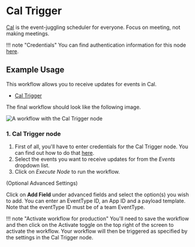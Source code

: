 # Cal Trigger

[Cal](https://cal.com/) is the event-juggling scheduler for everyone. Focus on meeting, not making meetings.

!!! note "Credentials"
    You can find authentication information for this node [here](/integrations/credentials/cal/).



## Example Usage

This workflow allows you to receive updates for events in Cal.

- [Cal Trigger]()

The final workflow should look like the following image.

![A workflow with the Cal Trigger node](/_images/integrations/trigger-nodes/caltrigger/workflow.png)


### 1. Cal Trigger node

1. First of all, you'll have to enter credentials for the Cal Trigger node. You can find out how to do that [here](/integrations/credentials/cal/).
2. Select the events you want to receive updates for from the *Events* dropdown list.
3. Click on *Execute Node* to run the workflow.

(Optional Advanced Settings)

Click on **Add Field** under advanced fields and select the option(s) you wish to add. You can enter an EventType ID, an App ID and a payload template. Note that the eventType ID must be of a team EventType.

!!! note "Activate workflow for production"
    You'll need to save the workflow and then click on the Activate toggle on the top right of the screen to activate the workflow. Your workflow will then be triggered as specified by the settings in the Cal Trigger node.


